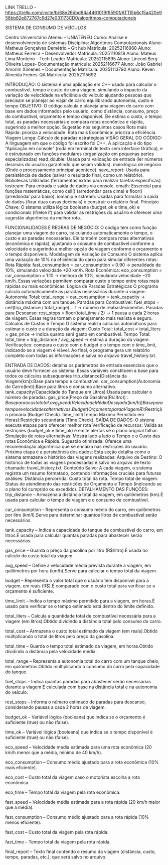 LINK TRELLO - https://trello.com/invite/b/68e26dbd64a4461019f6590f/ATTI5b6cf5a420e958bb82e872767c9d27e031173CD0/algoritmos-computacionais

SISTEMA DE CONSUMO DE VEÍCULOS

Centro Universitário Ateneu – UNIATENEU 
Curso: Análise e desenvolvimento de sistemas
Disciplina: Algoritmos Computacionais 
Aluno: Matheus Gonçalves Demétrio – Git hub
Matrícula: 20252116968
Aluno: Matheus Ferreira – Desenvolvedor
Matrícula: 20251110818
Aluno: Mateus Lima Monteiro – Tech Leader 
Matrícula: 20252115895
Aluno: Linconl Berg Oliveira Lopes- Documentação
matrícula: 20252116677
Aluno: João Gabriel Amorim Ximenes – Documentação 
Matrícula: 20251113790
Aluno: Keven Almeida Freires-QA
Matrícula: 20252115692

INTRODUÇÃO:
O sistema é uma aplicação em C++ usado para calcular o combustível, tempo e custo de uma viagem, simulando o impacto da variação de velocidade na eficiência do veículo ajudando pessoas que precisam se planejar ao viajar de carro equilibrando autonomia, custo e tempo
OBJETIVO:
O código calcula e planeja uma viagem de carro com base em dados informados pelo usuário, como distância, consumo, preço do combustível, orçamento e tempo disponível. Ele estima o custo, o tempo total, as paradas necessárias e compara rotas econômica e rápida, sugerindo a melhor opção.
Sugestão nos seguintes casos
Rota mais Rápida: prioriza a velocidade.
Rota mais Econômica: prioriza a eficiência.
Viagem Longa: Cálculo de paradas estratégicas
VISÃO GERAL DO CÓDIGO:
A linguagem em que o código foi escrito foi C++, A aplicação é do tipo “Aplicação em console” (roda em terminal de texto sem interface Gráfica), e é estruturado em funções modulares (organização em pequenas partes especializadas)
read_double: Usada para validação de entrada (ler números decimais do usuário garantindo que sejam válidos).
main:lógica de negócio (Onde o processamento principal acontece).
save_report: Usada para persistência de dados (salvar o resultado final, como um relatório).
Bibliotecas Utilizadas (ferramentas extras para realizar tarefas específicas)
iostream: Para entrada e saída de dados via console.
cmath: Essencial para funções matemáticas, como ceil() (arredondar para cima) e floor() (arredondar para baixo).
iomanip e sstream: Usadas para formatar a saída de dados (fixar duas casas decimais) e construir o relatório final.
Princípio Chave: O sistema utiliza lógica booleana (budget_ok e time_ok) e condicionais (if/else if) para validar as restrições do usuário e oferecer uma sugestão algorítmica da melhor rota.

FUNCIONALIDADES E REGRAS DE NEGÓCIO:
O código tem como função planejar uma viagem de carro, calculando automaticamente o tempo, o custo e as paradas necessárias. Ele também compara rotas alternativas (econômica e rápida), ajustando o consumo de combustível conforme a velocidade e sugerindo a melhor opção de viagem conforme o orçamento e o tempo disponíveis.
Modelagem de Variação de Consumo
O sistema aplica uma variação de 10% na eficiência do carro para simular diferentes rotas:
Rota Rápida: fast_consumption = car_consumption × 0.90 → penalidade de 10%, simulando velocidade +20 km/h.
Rota Econômica: eco_consumption = car_consumption × 1.10 → melhora de 10%, simulando velocidade −20 km/h.
Essas variações permitem comparar custo e tempo entre rotas mais rápidas ou mais econômicas.
Lógica de Paradas Estratégicas
O programa calcula automaticamente as paradas necessárias durante a viagem:
Autonomia Total: total_range = car_consumption × tank_capacity → distância máxima com um tanque.
Paradas para Combustível: fuel_stops = ceil(trip_distance / total_range) − 1 → número de reabastecimentos.
Paradas para Descanso: rest_stops = floor(total_time / 2) → 1 pausa a cada 2 horas de viagem.
Essas regras tornam o planejamento mais realista e seguro.
Cálculos de Custos e Tempo
O sistema realiza cálculos automáticos para estimar o custo e a duração da viagem:
Custo Total: total_cost = total_liters × gas_price → indica quanto será gasto em combustível.
Tempo Total: total_time = trip_distance / avg_speed → estima a duração da viagem.
Verificações: compara o custo com o budget e o tempo com o time_limit, indicando se a viagem é viável.
Ao final, o programa gera um relatório completo com todas as informações e salva no arquivo travel_history.txt.

ENTRADA DE DADOS:
detalha os parâmetros de entrada essenciais que o usuário deve fornecer ao sistema. Essas variáveis constituem a base para todos os cálculos subsequentes
trip_distance(Distância da Viagem(km)):Base para tempo e combustível.
car_consumption(Autonomia do Carro(km)):Base para litros e consumo alternativo.
tank_capacity(Capacidade do Tanque em Litros):Usada para calcular o número de paradas.
gas_price(Preço da Gasolina(R$/Litro)):Base para o custo total.
avg_speed(Velocidade Média Desejada(km/h)) Base para tempo e velocidades alternativas.
Budget (Orçamento para a Viagem R$):Restrição primária (Budget Check).
time_limit(Tempo Máximo Permitido em Horas):Restrição secundária (Time Check).
SAÍDA DE DADOS:
O sistena executa etapas para oferecer melhor rota
Verificação de recursos: Valida as restrições (budget_ok e time_ok) e emite alertas se o plano original falhar.
Simulação de rotas alternativas: Mostra lado a lado o Tempo e o Custo das rotas Econômica e Rápida.
Sugestão otimizada: Oferece uma recomendação algorítmica que se encaixa nas restrições do usuário.
Próxima etapa é a persistência dos dados;
Esta seção detalha como o sistema armazena o histórico das viagens realizadas:
Arquivo de Destino: O histórico de todas as viagens processadas é salvo no arquivo de texto chamado: travel_history.txt.
Conteúdo Salvo: A cada viagem, o sistema registra um resumo formatado, contendo informações cruciais para futuras análises:
Distância percorrida.
Custo total da rota.
Tempo total de viagem.
Status de atendimento das restrições de Orçamento e Tempo (indicando se o plano foi cumprido ou excedido).
DETALHAMENTO DAS FUNÇÕES:
trip_distance – Armazena a distância total da viagem, em quilômetros (km).É usada para calcular o tempo de viagem e o consumo de combustível.
 
car_consumption – Representa o consumo médio do carro, em quilômetros por litro (km/l).Serve para determinar quantos litros de combustível serão necessários.
 
tank_capacity – Indica a capacidade do tanque de combustível do carro, em litros.É usada para calcular quantas paradas para abastecer serão necessárias.
 
gas_price – Guarda o preço da gasolina por litro (R$/litro).É usada no cálculo do custo total da viagem.
 
avg_speed – Define a velocidade média prevista durante a viagem, em quilômetros por hora (km/h).Serve para calcular o tempo total da viagem.
 
budget – Representa o valor total que o usuário tem disponível para a viagem, em reais (R$).É comparado com o custo total para verificar se o orçamento é suficiente.
 
time_limit – Indica o tempo máximo permitido para a viagem, em horas.É usado para verificar se o tempo estimado está dentro do limite definido.
 
total_liters – Calcula a quantidade total de combustível necessária para a viagem (em litros).Obtido dividindo a distância total pelo consumo do carro.
 
total_cost – Armazena o custo total estimado da viagem (em reais).Obtido multiplicando o total de litros pelo preço da gasolina.
 
total_time – Guarda o tempo total estimado da viagem, em horas.Obtido dividindo a distância pela velocidade média.
 
total_range – Representa a autonomia total do carro com um tanque cheio, em quilômetros.Obtido multiplicando o consumo do carro pela capacidade do tanque.
 
fuel_stops – Indica quantas paradas para abastecer serão necessárias durante a viagem.É calculada com base na distância total e na autonomia do veículo.
 
rest_stops – Informa o número estimado de paradas para descanso, considerando pausas a cada 2 horas de viagem.
 
budget_ok – Variável lógica (booleana) que indica se o orçamento é suficiente (true) ou não (false).
 
time_ok – Variável lógica (booleana) que indica se o tempo disponível é suficiente (true) ou não (false).
 
eco_speed – Velocidade média estimada para uma rota econômica (20 km/h menor que a média, mínimo de 40 km/h).
 
eco_consumption – Consumo médio ajustado para a rota econômica (10% mais eficiente).
 
eco_cost – Custo total da viagem caso o motorista escolha a rota econômica.
 
eco_time – Tempo total da viagem pela rota econômica.
 
fast_speed – Velocidade média estimada para a rota rápida (20 km/h maior que a média).
 
fast_consumption – Consumo médio ajustado para a rota rápida (10% menos eficiente).
 
fast_cost – Custo total da viagem pela rota rápida.
 
fast_time – Tempo total da viagem pela rota rápida.
 
final_report – Texto final contendo o resumo da viagem (distância, custo, tempo, paradas, etc.), que será salvo no arquivo.

